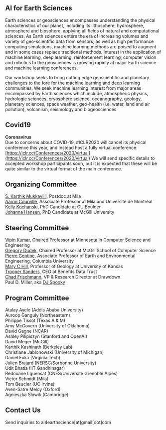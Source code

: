 ## AI for Earth Sciences

Earth sciences or geosciences encompasses understanding the physical characteristics of our planet, including its lithosphere, hydrosphere, atmosphere and biosphere, applying all fields of natural and computational sciences. As Earth sciences enters the era of increasing volumes and variety of geo-scientific data from sensors, as well as high performance computing simulations, machine learning methods are poised to augment and in some cases replace traditional methods. Interest in the application of machine learning, deep learning, reinforcement learning, computer vision and robotics to the geosciences is growing rapidly at major Earth science and machine learning conferences.

Our workshop seeks to bring cutting edge geoscientific and planetary challenges to the fore for the machine learning and deep learning communities. We seek machine learning interest from major areas encompassed by Earth sciences which include, atmospheric physics, hydrologic sciences, cryosphere science, oceanography, geology, planetary sciences, space weather, geo-health (i.e. water, land and air pollution), volcanism, seismology and biogeosciences. 

<!-- 
## Schedule 
<!--| Time | Talk | Speaker | Description |
<!--| --- | --- | --- | --- | -->
<!--| X:00 ||| Introduction and Opening Remarks |
| X:00 | Invited | Zach Moshe (Google Research) | [Hydronets: Leveraging River Structure for Hydrologic Modeling](https://ai4earthscience.github.io/iclr-2020-workshop/talks.md#ID00) |  
| X:00 | Contributed | Hassan Kane  | [Disaster Damage Assessment In Multi-temporal Satellite Imagery Via Residual Network](https://ai4earthscience.github.io/iclr-2020-workshop/talks.html#ID01) | -->

## Covid19
**Coronavirus**  
Due to  concerns about COVID-19, #ICLR2020 will cancel its physical conference this year, and instead host a fully virtual conference: [https://iclr.cc/Conferences/2020/virtual](https://iclr.cc/Conferences/2020/virtual) We will send specific details to accepted workshop participants soon, but it is expected that these will be quite similar to the virtual format of the main conference. 

## Organizing Committee

[S. Karthik Mukkavilli](https://mila.quebec/en/person/karthik-mukkavilli/), Postdoc at Mila   
[Aaron Courville](https://mila.quebec/en/person/aaron-courville/), Associate Professor at Mila and Université de Montréal  
[Kelly Kochanski](https://www.kochanski.org/kelly/), PhD Candidate at CU Boulder  
[Johanna Hansen](https://johannah.github.io/), PhD Candidate at McGill University

## Steering Committee

[Vipin Kumar](https://www-users.cs.umn.edu/~kumar001/), Chaired Professor at Minnesota in Computer Science and Engineering  
[Gregory Dudek](http://www.cim.mcgill.ca/~dudek/), Chaired Professor at McGill School of Computer Science     
[Pierre Gentine](https://eee.columbia.edu/faculty/pierre-gentine), Associate Professor of Earth and Environmental Engineering, Columbia University    
[Mary C Hill](https://geo.ku.edu/hill-mary-c), Professor of Geology at University of Kansas    
[Trooper Sanders](https://twitter.com/troopersanders?lang=en), CEO at Benefits Data Trust     
[Chad Frischmann](https://www.drawdown.org/staff/chad-frischmann), VP & Research Director at Drawdown    
Paul D. Miller, aka [DJ Spooky](http://djspooky.com/) 

## Program Committee

Atalay Ayele (Addis Ababa University)  
Auroop Ganguly (Northeastern)  
Philippe Tissot (Texas A & M)  
Amy McGovern (University of Oklahoma)  
David Gagne (NCAR)  
Ashley Pilipiszyn (Stanford and OpenAI)  
David Meger (McGill)  
Karthik Kashinath (Berkeley Lab)  
Christiane Jablonowski (University of Michigan)  
Daniel Fuka (Virginia Tech)  
Julien Brajard (NERSC/Sorbonne University)  
Udit Bhatia (IIT Gandhinagar)  
Redouane Lguensat (CNES/Universite Grenoble Alpes)  
Victor Schmidt (Mila)  
Tom Beucler (UC Irvine)  
Aven-Satre Meloy (Oxford)  
Agnieszka Słowik (Cambridge)
 
## Contact Us

Send inquiries to ai4earthscience[at]gmail[dot]com
